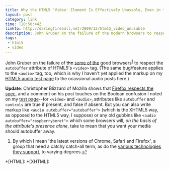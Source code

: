 ```yaml
---
title: Why the HTML5 'Video' Element Is Effectively Unusable, Even in the Browsers Which Support It
layout: post
category: link
time: T20:50:44Z
linkto: http://daringfireball.net/2009/12/html5_video_unusable
description: John Gruber on the failure of the modern browsers to respect the autobuffer attribute of HTML5's video tag.
tags:
 - html5
 - video
---
```


John Gruber on the failure of <del>the</del> <ins>some of the</ins> good browsers<sup id="r1"><a href="#f1">1</a></sup> to respect the `autobuffer` attribute of HTML5's `<video>` tag. (The same bug/feature applies to the `<audio>` tag, too, which is why I haven't yet applied the markup on my [HTML5 audio test page][1] to the ocassional audio posts here.)
	
**Update**: Christopher Blizzard of Mozilla shows that [Firefox respects the spec][2], and a comment on his post touches on the Boolean confusion I noted on my [test page][1]--for `<video>` and `<audio>`, attributes like `autobuffer` and `controls` are true if present, and false if absent. But you can also write markup like `<audio autobuffer="autobuffer">` (which is the XHTML5 way, as opposed to the HTML5 way, I suppose) or any old gubbins like `<audio autobuffer="raspberryberet">` which some browsers will, _on the basis of the attribute's presence alone_, take to mean that you want your media should autobuffer away.
	
<aside id="f1"><ol><li>By which I mean 'the latest versions of Chrome, Safari and Firefox', a group that need a catchy catch-all term, as do the <a href="http://www.brucelawson.co.uk/2009/a-sexy-new-name-for-the-open-web-stack/" title="A Sexy New Name for the Open Web Stack?">various technologies they support</a>, to varying degrees.<a href="#r1">&#8617;</a></li></ol></aside>
	
*[HTML]:
*[XHTML]:

[1]:/audio-test/ "HTML5 audio test page"
[2]:http://hacks.mozilla.org/2009/12/autobuffering-video-in-firefox/ "autobuffering video in Firefox"